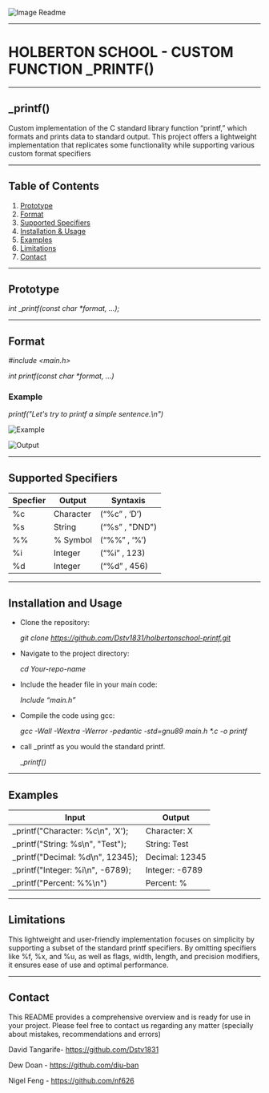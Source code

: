 

![Image Readme](https://github.com/user-attachments/assets/15d9ca86-c3f2-478c-aa83-60e419b532af)

___


# HOLBERTON SCHOOL - CUSTOM FUNCTION _PRINTF()

___


## _printf()

Custom implementation of the C standard library function “printf,” which formats and prints data to standard output. This project offers a lightweight implementation that replicates some functionality while supporting various custom format specifiers
___


## Table of Contents

1. [Prototype](#prototype)
2. [Format](#format)
3. [Supported Specifiers](#supported-specifiers)
4. [Installation & Usage](#installation--usage)
5. [Examples](#examples)
6. [Limitations](#limitations)
7. [Contact](#contact)

___


## Prototype

_int_ __printf(const char *format, ...);_
____


## Format

_#include <main.h>_

_int printf(const char *format, ...)_

### Example

_printf("Let's try to printf a simple sentence.\n")_

![Example](https://github.com/user-attachments/assets/687d8188-16e6-48b0-8c9d-590a2caf76d1)

![Output](https://github.com/user-attachments/assets/02bdb52c-52a4-45de-b2ff-1231ed1d02ab)
___


## Supported Specifiers

|  Specfier  |  Output   |   Syntaxis     |
| ---------- | --------- | -------------- |
|     %c     | Character |  (“%c” , ‘D’)  |
|     %s     |  String   | (“%s” , "DND") |
|     %%     | % Symbol  |  (“%%” , ‘%’)  |
|     %i     |  Integer  |  (“%i” , 123)  |
|     %d     |  Integer  |  (“%d” , 456)  |
___


## Installation and Usage

* Clone the repository:

  _git clone https://github.com/Dstv1831/holbertonschool-printf.git_

* Navigate to the project directory:

  _cd Your-repo-name_

* Include the header file in your main code:

  _Include “main.h”_

* Compile the code using gcc:

  _gcc -Wall -Wextra -Werror -pedantic -std=gnu89 main.h *.c -o printf_

* call _printf as you would  the standard printf.

  __printf()_

___


## Examples

|                   Input                  |      Output      |   
| ---------------------------------------- | ---------------- |
|     _printf("Character: %c\n", 'X');     |   Character: X   |  
|     _printf("String: %s\n", "Test");     |   String: Test   | 
|     _printf("Decimal: %d\n", 12345);     |  Decimal: 12345  |  
|     _printf("Integer: %i\n", -6789);     |  Integer: -6789  |  
|     _printf("Percent: %%\n")             |    Percent: %    |  

___


## Limitations

This lightweight and user-friendly implementation focuses on simplicity by supporting a subset of the standard printf specifiers. By omitting specifiers like %f, %x, and %u, as well as flags, width, length, and precision modifiers, it ensures ease of use and optimal performance.
___


## Contact

This README provides a comprehensive overview and is ready for use in your project. Please feel free to contact us regarding any matter (specially about mistakes, recommendations and errors)

David Tangarife- https://github.com/Dstv1831

Dew Doan - https://github.com/diu-ban

Nigel Feng - https://github.com/nf626










